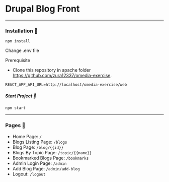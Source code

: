 # Drupal Blog Front
---

### Installation 🚀

`npm install`

Change .env file

Prerequisite
- Clone this repository in apache folder https://github.com/zura12337/omedia-exercise.   

`REACT_APP_API_URL=http://localhost/omedia-exercise/web`


##### Start Project 🏁
`npm start`

---

### Pages 📄
- Home Page: `/` 
- Blogs Listing Page: `/blogs`
- Blog Page: `/blog/{{id}}`
- Blogs By Topic Page: `/topic/{{name}}`
- Bookmarked Blogs Page: `/bookmarks`
- Admin Login Page: `/admin`
- Add Blog Page: `/admin/add-blog`
- Logout: `/logout`
